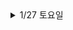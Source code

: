 <details>
<summary>1/27 토요일</summary>
<div markdown="1">
- 접근제어자 개념을 사용하여 isValid 메서드 추가
</div>
</details>